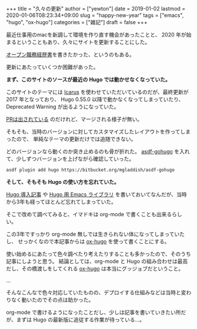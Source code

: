 +++
title = "久々の更新"
author = ["yewton"]
date = 2019-01-02
lastmod = 2020-01-06T08:23:34+09:00
slug = "happy-new-year"
tags = ["emacs", "hugo", "ox-hugo"]
categories = ["雑記"]
draft = false
+++

最近仕事用のmacを新調して環境を作り直す機会があったことと、 2020 年が始まるということもあり、久々にサイトを更新することにした。

[オープン職務経歴書](/cv/)を書きたかった、というのもある。

更新にあたっていくつか困難があった。

**まず、このサイトのソースが最近の Hugo では動かせなくなっていた。**

このサイトのテーマには [Icarus](https://github.com/digitalcraftsman/hugo-icarus-theme) を使わせていただいているのだが、最終更新が 2017 年となっており、
Hugo 0.55.0 以降で動かなくなってしまっていたり、 Deprecated Warning が出るようになっていた。

[PRは出されている](https://github.com/digitalcraftsman/hugo-icarus-theme/pull/124) のだけれど、マージされる様子が無い。

そもそも、当時のバージョンに対してカスタマイズしたレイアウトを作ってしまったので、
単純なテーマの更新だけでは追随できない。

どのバージョンなら動くのか突き止めるのも骨が折れた。
[asdf-gohugo](https://bitbucket.org/mgladdish/asdf-gohugo) を入れて、少しずつバージョンを上げながら確認していった。

```sh
asdf plugin add hugo https://bitbucket.org/mgladdish/asdf-gohugo
```

**そして、そもそも Hugo の使い方を忘れていた。**

[Hugo 導入記事](/2016/02/02/blog-with-hugo/) や [Hugo 用 Emacs ライブラリ](/2016/01/26/hugo-el/) を書いておいてなんだが、当時から3年も経ってほとんど忘れてしまっていた。

そこで改めて調べてみると、イマドキは org-mode で書くことも出来るらしい。

この3年ですっかり org-mode 無しでは生きられない体になってしまっていたし、
せっかくなので本記事からは [ox-hugo](https://ox-hugo.scripter.co/) を使って書くことにする。

使い始めるにあたって色々調べたり考えたりすることも多かったので、そのうち記事にしようと思う。
結論としては、org-mode と Hugo の組み合わせは最高だし、その橋渡しをしてくれる [ox-hugo](https://ox-hugo.scripter.co/) は本当にグッジョブだということ。

...

そんなこんなで色々対応していたものの、デプロイする仕組みなどは当時と変わりなく動いたのでその点は助かった。

org-mode で書けるようになったことだし、少しは記事を書いていきたい所だが、まずは Hugo の最新版に追従する作業が待っている…。
